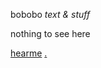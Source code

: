 bobobo *text & stuff*

nothing to see here


[hearme](https://bobobo-git.github.io/hearme/) [.](https://github.com/bobobo-git/readme/)
